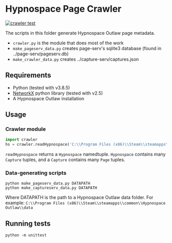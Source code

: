 # Hypnospace Page Crawler

[![crawler test](https://github.com/gbarkway/hypnospace-sitemap/actions/workflows/crawler-test.yml/badge.svg)](https://github.com/gbarkway/hypnospace-sitemap/actions/workflows/crawler-test.yml)

The scripts in this folder generate Hypnospace Outlaw page metadata.

- `crawler.py` is the module that does most of the work
- `make_pageserv_data.py` creates page-serv's sqlite3 database (found in ../page-serv/pageserv.db)
- `make_crawler_data.py` creates ../capture-serv/captures.json

## Requirements

- Python (tested with v3.8.5)
- [NetworkX](https://networkx.org/) python library (tested with v2.5)
- A Hypnospace Outlaw installation

## Usage

### Crawler module
```py
import crawler
hs = crawler.readHypnospace('C:\\Program Files (x86)\\Steam\\steamapps\\common\\Hypnospace Outlaw\\data')
```

`readHypnospace` returns a `Hypnospace` namedtuple. `Hypnospace` contains many `Capture` tuples, and a `Capture` contains many `Page` tuples.

### Data-generating scripts

```
python make_pageserv_data.py DATAPATH
python make_captureserv_data.py DATAPATH
```

Where DATAPATH is the path to a Hypnospace Outlaw data folder. For example: ``C:\\Program Files (x86)\\Steam\\steamapps\\common\\Hypnospace Outlaw\\data``

## Running tests
```python -m unittest```
